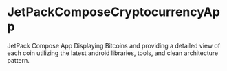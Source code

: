 # JetPackComposeCryptocurrencyApp

JetPack Compose App Displaying Bitcoins and providing a detailed view of each coin utilizing the latest android libraries, tools, and clean architecture pattern.
